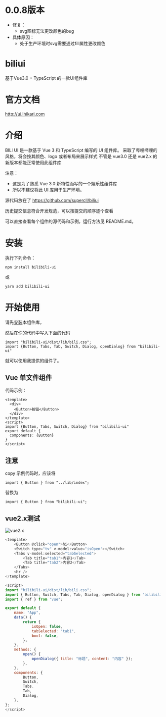 # 0.0.8版本
- 修复：
    - svg图标无法更改颜色的bug
- 具体原因：
    - 处于生产环境时svg需要通过fill属性更改颜色

# biliui

基于Vue3.0 + TypeScript 的一款UI组件库

# 官方文档
http://ui.lhikari.com

# 介绍

BILI UI 是一款基于 Vue 3 和 TypeScript 编写的 UI 组件库。
采取了哔哩哔哩的风格，将会按其颜色、logo 或者布局来展示样式
不管是 vue3.0 还是 vue2.x 的新版本都能正常使用此组件库

注意：

-   这是为了熟悉 Vue 3.0 新特性而写的一个娱乐性组件库
-   所以不建议将此 UI 库用于生产环境。

源代码放在了 https://github.com/supercll/biliui

历史提交信息符合开发规范，可以按提交的顺序逐个查看

可以直接查看每个组件的源代码和示例，运行方法见 README.md。

# 安装

执行下列命令：

```
npm install bilibili-ui
```

或

```
yarn add bilibili-ui
```

# 开始使用

请先[安装](#/doc/install)本组件库。

然后在你的代码中写入下面的代码

```
import "bilibili-ui/dist/lib/bili.css";
import {Button, Tabs, Tab, Switch, Dialog, openDialog} from "bilibili-ui"

```

就可以使用我提供的组件了。

## Vue 单文件组件

代码示例：

```
<template>
  <div>
    <Button>按钮</Button>
  </div>
</template>
<script>
import {Button, Tabs, Switch, Dialog} from "bilibili-ui"
export default {
  components: {Button}
}
</script>
```

## 注意

copy 示例代码时，应该将

```
import { Button } from "../lib/index";
```

替换为

```
import { Button } from "bilibili-ui";
```

## vue2.x测试

![vue2.x](https://github.com/supercll/biliui/tree/master/images/1601979658891.png)

```js
<template>
    <Button @click="open">hi</Button>
    <Switch type="tv" v-model:value="isOpen"></Switch>
    <Tabs v-model:selected="tabSelected">
        <Tab title="tab1">内容1</Tab>
        <Tab title="tab2">内容2</Tab>
    </Tabs>
    <hr />
</template>

<script>
import "bilibili-ui/dist/lib/bili.css";
import { Button, Switch, Tabs, Tab, Dialog, openDialog } from "bilibili-ui";
import { ref } from "vue";

export default {
    name: "App",
    data() {
        return {
            isOpen: false,
            tabSelected: "tab1",
            bool: false,
        };
    },
    methods: {
        open() {
            openDialog({ title: "标题", content: "内容" });
        },
    },
    components: {
        Button,
        Switch,
        Tabs,
        Tab,
        Dialog,
    },
};
</script>
```

